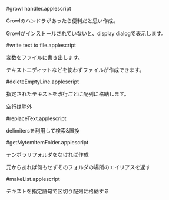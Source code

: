 #growl handler.applescript

Growlのハンドラがあったら便利だと思い作成。

Growlがインストールされていないと、display dialogで表示します。

#write text to file.applescript

変数をファイルに書き出します。

テキストエディットなどを使わずファイルが作成できます。

#deleteEmptyLine.applescript

指定されたテキストを改行ごとに配列に格納します。

空行は除外

#replaceText.applescript

delimitersを利用して検索&置換

#getMytemItemFolder.applescript

テンポラリフォルダをなければ作成

元からあれば何もせずそのフォルダの場所のエイリアスを返す

#makeList.applescript

テキストを指定語句で区切り配列に格納する